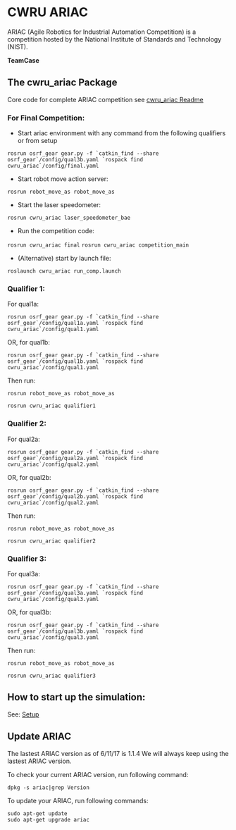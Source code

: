 # CWRU ARIAC

ARIAC (Agile Robotics for Industrial Automation Competition) is a competition hosted by the National Institute of Standards and Technology (NIST).

**TeamCase**

## The cwru_ariac Package

Core code for complete ARIAC competition see [cwru_ariac Readme](https://github.com/cwru-robotics/cwru_ariac/blob/master/cwru_ariac/README.md)

### For Final Competition:

- Start ariac environment with any command from the following qualifiers or from setup

``rosrun osrf_gear gear.py -f `catkin_find --share osrf_gear`/config/qual3b.yaml `rospack find cwru_ariac`/config/final.yaml``

- Start robot move action server:

`rosrun robot_move_as robot_move_as`

- Start the laser speedometer:

`rosrun cwru_ariac laser_speedometer_bae`

- Run the competition code:

`rosrun cwru_ariac final`
`rosrun cwru_ariac competition_main`

- (Alternative) start by launch file:

`roslaunch cwru_ariac run_comp.launch`

### Qualifier 1:

For qual1a:

``rosrun osrf_gear gear.py -f `catkin_find --share osrf_gear`/config/qual1a.yaml `rospack find cwru_ariac`/config/qual1.yaml``

OR, for qual1b:

``rosrun osrf_gear gear.py -f `catkin_find --share osrf_gear`/config/qual1b.yaml `rospack find cwru_ariac`/config/qual1.yaml``

Then run:

`rosrun robot_move_as robot_move_as`

`rosrun cwru_ariac qualifier1`

### Qualifier 2:

For qual2a:

``rosrun osrf_gear gear.py -f `catkin_find --share osrf_gear`/config/qual2a.yaml `rospack find cwru_ariac`/config/qual2.yaml``

OR, for qual2b:

``rosrun osrf_gear gear.py -f `catkin_find --share osrf_gear`/config/qual2b.yaml `rospack find cwru_ariac`/config/qual2.yaml``

Then run:

`rosrun robot_move_as robot_move_as`

`rosrun cwru_ariac qualifier2`

### Qualifier 3:

For qual3a:

``rosrun osrf_gear gear.py -f `catkin_find --share osrf_gear`/config/qual3a.yaml `rospack find cwru_ariac`/config/qual3.yaml``

OR, for qual3b:

``rosrun osrf_gear gear.py -f `catkin_find --share osrf_gear`/config/qual3b.yaml `rospack find cwru_ariac`/config/qual3.yaml``

Then run:

`rosrun robot_move_as robot_move_as`

`rosrun cwru_ariac qualifier3`

## How to start up the simulation:

See: [Setup](https://github.com/cwru-robotics/cwru_ariac/tree/master/setup)

## Update ARIAC

The lastest ARIAC version as of 6/11/17 is 1.1.4
We will always keep using the lastest ARIAC version.

To check your current ARIAC version, run following command:

`dpkg -s ariac|grep Version`

To update your ARIAC, run following commands:

```
sudo apt-get update
sudo apt-get upgrade ariac
```
